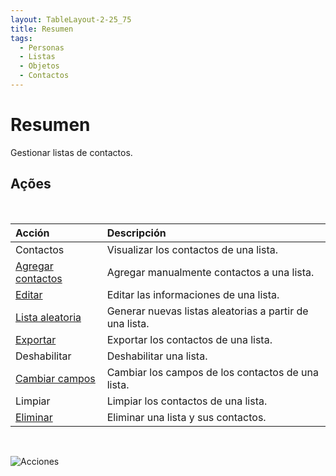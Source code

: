 ```yaml
---
layout: TableLayout-2-25_75
title: Resumen
tags:
  - Personas
  - Listas
  - Objetos
  - Contactos
---
```


# Resumen

Gestionar listas de contactos.

## Ações

<br>

| Acción                            | Descripción                                             |
| :-------------------------------- | :------------------------------------------------------ |
| Contactos                         | Visualizar los contactos de una lista.                  |
| [Agregar contactos](add_contacts) | Agregar manualmente contactos a una lista.              |
| [Editar]()                        | Editar las informaciones de una lista.                  |
| [Lista aleatoria](random)         | Generar nuevas listas aleatorias a partir de una lista. |
| [Exportar](export)                | Exportar los contactos de una lista.                    |
| Deshabilitar                      | Deshabilitar una lista.                                 |
| [Cambiar campos](change_fields)   | Cambiar los campos de los contactos de una lista.       |
| Limpiar                           | Limpiar los contactos de una lista.                     |
| [Eliminar](delete)                | Eliminar una lista y sus contactos.                     |

<br>

![Acciones](https://cdn.phishx.io/phishx-docs/images/phishx_lists_people_actions_01.webp)
